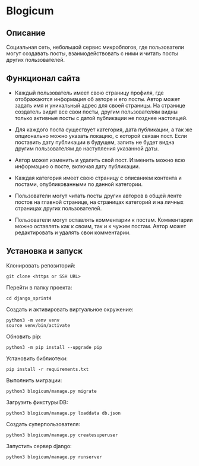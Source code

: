 # Blogicum


## Описание

Социальная сеть, небольшой сервис микроблогов, где пользователи могут создавать посты, взаимодействовать с ними и читать посты других пользователей.

## Функционал сайта

- Каждый пользователь имеет свою страницу профиля, где отображаются информация об авторе и его посты. Автор может задать имя и уникальный адрес для своей страницы. На странице создатель видит все свои посты, другим пользователям видны только активные посты с датой публикации не позднее настоящей.

- Для каждого поста существует категория, дата публикации, а так же опционально можно указать локацию, с которой связан пост. Если поставить дату публикации в будущем, запить не будет видна другим пользователям до наступления указанной даты.

- Автор может изменить и удалить свой пост. Изменить можно всю информацию о посте, включая дату публикации.

- Каждая категория имеет свою страницу с описанием контента и постами, опубликованными по данной категории.

- Пользователи могут читать посты других авторов в общей ленте постов на главной странице, на страницах категорий и на личных страницах других пользователей.

- Пользователи могут оставлять комментарии к постам. Комментарии можно оставлять как к своим, так и к чужим постам. Автор может редактировать и удалять свои комментарии.


## Установка и запуск

Клонировать репозиторий:
```
git clone <https or SSH URL>
```

Перейти в папку проекта:
```
cd django_sprint4
```

Создать и активировать виртуальное окружение:
```
python3 -m venv venv
source venv/bin/activate
```

Обновить pip:
```
python3 -m pip install --upgrade pip
```

Установить библиотеки:
```
pip install -r requirements.txt
```

Выполнить миграции:
```
python3 blogicum/manage.py migrate
```

Загрузить фикстуры DB:
```
python3 blogicum/manage.py loaddata db.json
```

Создать суперпользователя:
```
python3 blogicum/manage.py createsuperuser
```

Запустить сервер django:
```
python3 blogicum/manage.py runserver
```